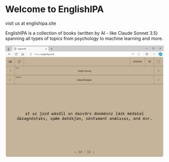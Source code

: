 # Welcome to EnglishIPA
visit us at englishipa.site

EnglishIPA is a collection of books (written by AI - like Claude Sonnet 3.5) spanning all types of topics from psychology to machine learning and more.

![alt text](image.png)

